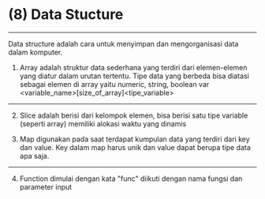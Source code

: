 # (8) Data Stucture

*******************
Data structure adalah cara untuk menyimpan dan mengorganisasi data dalam komputer.
1. Array adalah struktur data sederhana yang terdiri dari elemen-elemen yang diatur dalam urutan tertentu. Tipe data yang berbeda bisa diatasi sebagai elemen di array yaitu numeric, string, boolean
var <variable_name>[size_of_array]<tipe_variable>
*******************
2. Slice adalah berisi dari kelompok elemen, bisa berisi satu tipe variable (seperti array) memiliki alokasi waktu yang dinamis

3. Map digunakan pada saat terdapat kumpulan data yang terdiri dari key dan value. Key dalam map harus unik dan value dapat berupa tipe data apa saja.
*******************
4. Function dimulai dengan kata "func" diikuti dengan nama fungsi dan parameter input
